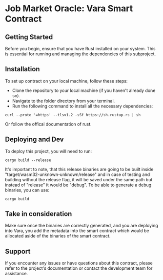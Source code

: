 # Job Market Oracle: Vara Smart Contract

## Getting Started

Before you begin, ensure that you have Rust installed on your system. This is essential for running and managing the dependencies of this subproject.

## Installation

To set up contract on your local machine, follow these steps:

- Clone the repository to your local machine (if you haven't already done so).
- Navigate to the folder directory from your terminal.
- Run the following command to install all the necessary dependencies:

```
curl --proto '=https' --tlsv1.2 -sSf https://sh.rustup.rs | sh
```

Or follow the offical documentation of rust.

## Deploying and Dev

To deploy this project, you will need to run:

```
cargo build --release
```

It's important to note, that this release binaries are going to be built inside "target/wasm32-unknown-unknown/release" and in case of testing and building without the release flag, it will be saved under the same path but instead of "release" it would be "debug".
To be able to generate a debug binaries, you can use:

```
cargo build
```

## Take in consideration

Make sure once the binaries are correctly generated, and you are deploying into Vara, you add the metadata into the smart contract which would be allocated aside of the binaries of the smart contract.

## Support

If you encounter any issues or have questions about this contract, please refer to the project's documentation or contact the development team for assistance.
